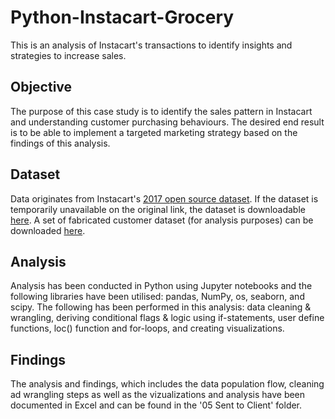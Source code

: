 # Python-Instacart-Grocery
This is an analysis of Instacart's transactions to identify insights and strategies to increase sales.

## Objective
The purpose of this case study is to identify the sales pattern in Instacart and understanding customer purchasing behaviours. The desired end result is to be able to implement a targeted marketing strategy based on the findings of this analysis.

## Dataset
Data originates from Instacart's [2017 open source dataset](https://www.instacart.com/datasets/grocery-shopping-2017). If the dataset is temporarily unavailable on the original link, the dataset is downloadable [here](https://s3.amazonaws.com/coach-courses-us/public/courses/data-immersion/A4/A4_Data_Assets/4.3_orders_products.zip).
A set of fabricated customer dataset (for analysis purposes) can be downloaded [here](https://s3.amazonaws.com/coach-courses-us/public/courses/data-immersion/A4/A4_Data_Assets/customers.zip).

## Analysis
Analysis has been conducted in Python using Jupyter notebooks and the following libraries have been utilised: pandas, NumPy, os, seaborn, and scipy. The following has been performed in this analysis: data cleaning & wrangling, deriving conditional flags & logic using if-statements, user define functions, loc() function and for-loops, and creating visualizations.

## Findings
The analysis and findings, which includes the data population flow, cleaning ad wrangling steps as well as the vizualizations and analysis have been documented in Excel and can be found in the '05 Sent to Client' folder.
